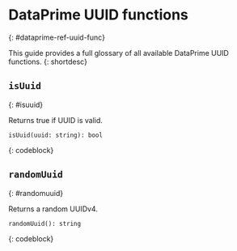 # DataPrime UUID functions
{: #dataprime-ref-uuid-func}

This guide provides a full glossary of all available DataPrime UUID functions.
{: shortdesc}


## `isUuid`
{: #isuuid}

Returns true if UUID is valid.

```text
isUuid(uuid: string): bool
```
{: codeblock}



## `randomUuid`
{: #randomuuid}

Returns a random UUIDv4.

```text
randomUuid(): string
```
{: codeblock}
